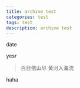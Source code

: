 ```yaml
---
title: archive test
categories: test
tags: test
description: archive test
---
```


date

yesr

> 百日依山尽
> 黄河入海流

haha
